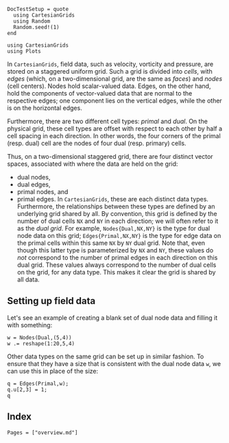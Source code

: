 ```@meta
DocTestSetup = quote
  using CartesianGrids
  using Random
  Random.seed!(1)
end
```


```@setup create
using CartesianGrids
using Plots
```

In `CartesianGrids`, field data, such as velocity, vorticity and pressure, are stored on
a staggered uniform grid. Such a grid is divided into *cells*, with *edges* (which,
on a two-dimensional grid, are the same as *faces*) and *nodes* (cell centers).
Nodes hold scalar-valued data. Edges, on the other hand, hold the components of
vector-valued data that are normal to the respective edges; one component lies
on the vertical edges, while the other is on the horizontal edges.

Furthermore, there are two different cell types: *primal* and *dual*. On
the physical grid, these cell types are offset with respect to each other by half
a cell spacing in each direction. In other words, the four corners of the primal
(resp. dual) cell are the nodes of four dual (resp. primary) cells.

Thus, on a two-dimensional staggered grid, there are four distinct vector spaces,
associated with where the data are held on the grid:
- dual nodes,
- dual edges,
- primal nodes, and
- primal edges.
In `CartesianGrids`, these are each distinct data types. Furthermore, the relationships between these types are
defined by an underlying grid shared by all. By convention, this grid is defined by
the number of dual cells `NX` and `NY` in each direction; we will often refer to it
as the *dual grid*. For example, `Nodes{Dual,NX,NY}` is the type for dual node data
on this grid; `Edges{Primal,NX,NY}` is the type for edge data on the primal cells
within this same `NX` by `NY` dual grid. Note that, even though this latter type is
parameterized by `NX` and `NY`, these values do *not* correspond to the number of primal
edges in each direction on this dual grid. These values always correspond to the
number of dual cells on the grid, for any data type. This makes it clear the
grid is shared by all data.

## Setting up field data

Let's see an example of creating a blank set of dual node data and filling it with
something:

```@repl create
w = Nodes(Dual,(5,4))
w .= reshape(1:20,5,4)
```

Other data types on the same grid can be set up in similar fashion. To ensure
that they have a size that is consistent with the dual node data `w`, we can use
this in place of the size:
```@repl create
q = Edges(Primal,w);
q.u[2,3] = 1;
q
```

## Index

```@index
Pages = ["overview.md"]
```

